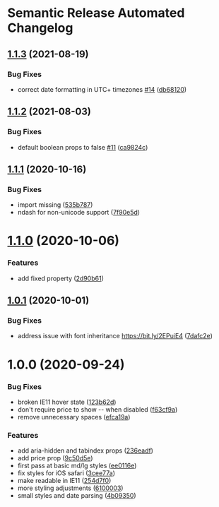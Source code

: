 # Semantic Release Automated Changelog

## [1.1.3](https://github.com/AlaskaAirlines/auro-pane/compare/v1.1.2...v1.1.3) (2021-08-19)


### Bug Fixes

* correct date formatting in UTC+ timezones [#14](https://github.com/AlaskaAirlines/auro-pane/issues/14) ([db68120](https://github.com/AlaskaAirlines/auro-pane/commit/db681201ea05106f1da1ec630eeaeeffb1633072))

## [1.1.2](https://github.com/AlaskaAirlines/auro-pane/compare/v1.1.1...v1.1.2) (2021-08-03)


### Bug Fixes

* default boolean props to false [#11](https://github.com/AlaskaAirlines/auro-pane/issues/11) ([ca9824c](https://github.com/AlaskaAirlines/auro-pane/commit/ca9824cb05ce93bc4a3d44ba358ddf273dda91c6))

## [1.1.1](https://github.com/AlaskaAirlines/auro-pane/compare/v1.1.0...v1.1.1) (2020-10-16)


### Bug Fixes

* import missing ([535b787](https://github.com/AlaskaAirlines/auro-pane/commit/535b787c2b5dbbb21cb1e91f341ac693243f47b7))
* ndash for non-unicode support ([7f90e5d](https://github.com/AlaskaAirlines/auro-pane/commit/7f90e5ddab38e717f3315ab63122bae311626064))

# [1.1.0](https://github.com/AlaskaAirlines/auro-pane/compare/v1.0.1...v1.1.0) (2020-10-06)


### Features

* add fixed property ([2d90b61](https://github.com/AlaskaAirlines/auro-pane/commit/2d90b61a032d69f47e0bcb7af6d5423c1d3e01ee))

## [1.0.1](https://github.com/AlaskaAirlines/auro-pane/compare/v1.0.0...v1.0.1) (2020-10-01)


### Bug Fixes

* address issue with font inheritance https://bit.ly/2EPuiE4 ([7dafc2e](https://github.com/AlaskaAirlines/auro-pane/commit/7dafc2ebb319a4d9794ce976e312d0c730f55a51))

# 1.0.0 (2020-09-24)


### Bug Fixes

* broken IE11 hover state ([123b62d](https://github.com/AlaskaAirlines/auro-pane/commit/123b62d2a786619c3a0f24fcc625a2a7638d9420))
* don't require price to show -- when disabled ([f63cf9a](https://github.com/AlaskaAirlines/auro-pane/commit/f63cf9a1543c6a97a86a187c3c0f7fba1bf01e45))
* remove unnecessary spaces ([efca19a](https://github.com/AlaskaAirlines/auro-pane/commit/efca19a30732a56c840f6cefcd8ca169916cdd50))


### Features

* add aria-hidden and tabindex props ([236eadf](https://github.com/AlaskaAirlines/auro-pane/commit/236eadf4f6a8dabe1d1beffca91ce711a72c9bd7))
* add price prop ([9c50d5e](https://github.com/AlaskaAirlines/auro-pane/commit/9c50d5e91b7a157f81f3502a986303a667dbf7d4))
* first pass at basic md/lg styles ([ee0116e](https://github.com/AlaskaAirlines/auro-pane/commit/ee0116e16fc1028fb9cbe19aa367fac9af72dd4a))
* fix styles for iOS safari ([3cee77a](https://github.com/AlaskaAirlines/auro-pane/commit/3cee77a383d116cd3c67bc6e55fd9c908689100a))
* make readable in IE11 ([254d7f0](https://github.com/AlaskaAirlines/auro-pane/commit/254d7f04e2e3acf138d4ae0452906e5ac22a0d33))
* more styling adjustments ([6100003](https://github.com/AlaskaAirlines/auro-pane/commit/61000034ceca5d72308717c621e0aab21d3d98bf))
* small styles and date parsing ([4b09350](https://github.com/AlaskaAirlines/auro-pane/commit/4b093508ee0f1cac59ba483170a1df1dd420ce35))
